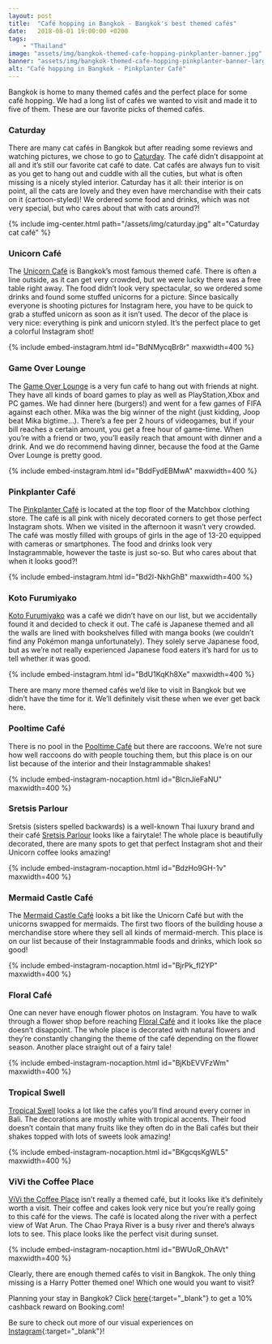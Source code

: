 ```yaml
---
layout: post
title:  "Café hopping in Bangkok - Bangkok's best themed cafés"
date:   2018-08-01 19:00:00 +0200
tags:
    - "Thailand"
image: "assets/img/bangkok-themed-cafe-hopping-pinkplanter-banner.jpg"
banner: "assets/img/bangkok-themed-cafe-hopping-pinkplanter-banner-large.jpg"
alt: "Café hopping in Bangkok - Pinkplanter Café"
---
```


Bangkok is home to many themed cafés and the perfect place for some café hopping. We had a long list of cafés we wanted to visit and made it to five of them. These are our favorite picks of themed cafés.

### Caturday

There are many cat cafés in Bangkok but after reading some reviews and watching pictures, we chose to go to [Caturday][caturday]. The café didn’t disappoint at all and it’s still our favorite cat café to date. Cat cafés are always fun to visit as you get to hang out and cuddle with all the cuties, but what is often missing is a nicely styled interior. Caturday has it all: their interior is on point, all the cats are lovely and they even have merchandise with their cats on it (cartoon-styled)! We ordered some food and drinks, which was not very special, but who cares about that with cats around?!

{% include img-center.html path="/assets/img/caturday.jpg" alt="Caturday cat café" %}

### Unicorn Café

The [Unicorn Café][unicorn cafe] is Bangkok’s most famous themed café. There is often a line outside, as it can get very crowded, but we were lucky there was a free table right away. The food didn’t look very spectacular, so we ordered some drinks and found some stuffed unicorns for a picture. Since basically everyone is shooting pictures for Instagram here, you have to be quick to grab a stuffed unicorn as soon as it isn’t used. The decor of the place is very nice: everything is pink and unicorn styled. It’s the perfect place to get a colorful Instagram shot! 

{% include embed-instagram.html id="BdNMycqBr8r" maxwidth=400 %}

### Game Over Lounge

The [Game Over Lounge][game over lounge] is a very fun café to hang out with friends at night. They have all kinds of board games to play as well as PlayStation,Xbox and PC games. We had dinner here (burgers!) and went for a few games of FIFA against each other. Mika was the big winner of the night (just kidding, Joop beat Mika bigtime…). There’s a fee per 2 hours of videogames, but if your bill reaches a certain amount, you get a free hour of game-time. When you’re with a friend or two, you’ll easily reach that amount with dinner and a drink. And we do recommend having dinner, because the food at the Game Over Lounge is pretty good. 

{% include embed-instagram.html id="BddFydEBMwA" maxwidth=400 %}

### Pinkplanter Café

The [Pinkplanter Café][pinkplanter cafe] is located at the top floor of the Matchbox clothing store. The café is all pink with nicely decorated corners to get those perfect Instagram shots. When we visited in the afternoon it wasn’t very crowded. The café was mostly filled with groups of girls in the age of 13-20 equipped with cameras or smartphones. The food and drinks look very Instagrammable, however the taste is just so-so. But who cares about that when it looks good?! 

{% include embed-instagram.html id="Bd2l-NkhGhB" maxwidth=400 %}

### Koto Furumiyako

[Koto Furumiyako][koto furumiyako] was a café we didn’t have on our list, but we accidentally found it and decided to check it out. The café is Japanese themed and all the walls are lined with bookshelves filled with manga books (we couldn’t find any Pokémon manga unfortunately). They solely serve Japanese food, but as we’re not really experienced Japanese food eaters it’s hard for us to tell whether it was good. 

{% include embed-instagram.html id="BdU1KqKh8Xe" maxwidth=400 %}

There are many more themed cafés we’d like to visit in Bangkok but we didn’t have the time for it. We’ll definitely visit these when we ever get back here. 

### Pooltime Café

There is no pool in the [Pooltime Café][pooltime cafe] but there are raccoons. We’re not sure how well raccoons do with people touching them, but this place is on our list because of the interior and their Instagrammable shakes!

{% include embed-instagram-nocaption.html id="BlcnJieFaNU" maxwidth=400 %}

### Sretsis Parlour

Sretsis (sisters spelled backwards) is a well-known Thai luxury brand and their café [Sretsis Parlour][sretsis parlour] looks like a fairytale! The whole place is beautifully decorated, there are many spots to get that perfect Instagram shot and their Unicorn coffee looks amazing!

{% include embed-instagram-nocaption.html id="BdzHo9GH-1v" maxwidth=400 %}

### Mermaid Castle Café

The [Mermaid Castle Café][mermaid castle cafe] looks a bit like the Unicorn Café but with the unicorns swapped for mermaids. The first two floors of the building house a merchandise store where they sell all kinds of mermaid-merch. This place is on our list because of their Instagrammable foods and drinks, which look so good!

{% include embed-instagram-nocaption.html id="BjrPk_fl2YP" maxwidth=400 %}

### Floral Café

One can never have enough flower photos on Instagram. You have to walk through a flower shop before reaching [Floral Café][floral cafe] and it looks like the place doesn’t disappoint. The whole place is decorated with natural flowers and they’re constantly changing the theme of the café depending on the flower season. Another place straight out of a fairy tale!

{% include embed-instagram-nocaption.html id="BjKbEVVFzWm" maxwidth=400 %}

### Tropical Swell

[Tropical Swell][tropical swell] looks a lot like the cafés you’ll find around every corner in Bali. The decorations are mostly white with tropical accents. Their food doesn’t contain that many fruits like they often do in the Bali cafés but their shakes topped with lots of sweets look amazing!

{% include embed-instagram-nocaption.html id="BKgcqsKgWL5" maxwidth=400 %}

### ViVi the Coffee Place

[ViVi the Coffee Place][vivi the coffee place] isn’t really a themed café, but it looks like it’s definitely worth a visit. Their coffee and cakes look very nice but you’re really going to this café for the views. The café is located along the river with a perfect view of Wat Arun. The Chao Praya River is a busy river and there’s always lots to see. This place looks like the perfect visit during sunset. 

{% include embed-instagram-nocaption.html id="BWUoR_OhAVt" maxwidth=400 %}

Clearly, there are enough themed cafés to visit in Bangkok. The only thing missing is a Harry Potter themed one! Which one would you want to visit?

Planning your stay in Bangkok? Click [here][booking.com]{:target="_blank"} to get a 10% cashback reward on Booking.com! 

Be sure to check out more of our visual experiences on [Instagram][instagram]{:target="_blank"}!

[instagram]: https://instagram.com/kipamojo
[booking.com]: https://www.booking.com/s/11_6/joop9916
[caturday]: https://www.google.nl/maps/place/Caturday+Cat+Cafe/@13.7513885,100.5298949,17z/data=!3m1!4b1!4m5!3m4!1s0x30e29ecc86a5f0f7:0x434ff2fb95d0ed26!8m2!3d13.7513833!4d100.532089 
[unicorn cafe]: https://www.google.nl/maps/place/Unicorn+Cafe/@13.7234055,100.5290184,17z/data=!3m1!4b1!4m5!3m4!1s0x30e29f2d63e7008d:0x375fff670f3a4c7a!8m2!3d13.7234003!4d100.5312125 
[game over lounge]: https://www.google.nl/maps/place/Game+Over+Lounge/@13.7420697,100.5833614,17z/data=!3m1!4b1!4m5!3m4!1s0x30e29e50235b2133:0x179650e48e2b0f49!8m2!3d13.7420645!4d100.5855555 
[pinkplanter cafe]: https://www.google.nl/maps/place/Pink+Planter+Cafe+(3rd+Floor+Matchbox)/@13.744254,100.5302513,17z/data=!3m1!4b1!4m5!3m4!1s0x30e29ed25f56d4ff:0x7c34a836818253f2!8m2!3d13.7442488!4d100.5324454 
[koto furumiyako]: https://www.google.nl/maps/place/%E0%B9%82%E0%B8%84%E0%B9%82%E0%B8%95%E0%B8%B0%E0%B8%9F%E0%B8%B8%E0%B9%82%E0%B8%A3%E0%B8%A1%E0%B8%B4%E0%B8%A2%E0%B8%B2%E0%B9%82%E0%B8%81%E0%B8%B0+Koto/@13.7133358,100.5825101,20z/data=!4m16!1m8!3m7!1s0x30e29fae0434b261:0xac2c800a8f6e4431!2sTHA+City+Loft+Hotel!5m1!1s2018-08-12!8m2!3d13.726305!4d100.585633!3m6!1s0x30e29fa319c1db77:0xe6bb946cc930ffe3!5m1!1s2018-08-12!8m2!3d13.7130834!4d100.5835106 
[pooltime cafe]: https://www.google.nl/maps/place/Pooltime+cafe/@13.7374234,100.5869714,17z/data=!3m1!4b1!4m5!3m4!1s0x30e29e4c25d6020b:0x384c058114fa52da!8m2!3d13.7374234!4d100.5891655 
[sretsis parlour]: https://www.google.nl/maps/place/Sretsis+Parlour/@13.7439676,100.5441332,17z/data=!3m1!4b1!4m5!3m4!1s0x30e29edb607f1bff:0xc0e0d66ab9ad1042!8m2!3d13.7439676!4d100.5463273 
[mermaid castle cafe]: https://www.google.nl/maps/place/Mermaid+Castle+Cafe/@13.7456446,100.5299857,17z/data=!3m1!4b1!4m5!3m4!1s0x30e29ed286cb8327:0xa79a76cc0e9880cc!8m2!3d13.7456446!4d100.5321798
[floral cafe]: https://www.google.nl/maps/place/Floral+Cafe/@13.7423136,100.4945048,17z/data=!3m1!4b1!4m5!3m4!1s0x30e2991b5df44b19:0x739e32fe1b82d12b!8m2!3d13.7423136!4d100.4966989 
[tropical swell]: https://www.google.nl/maps/place/Tropical+Swell/@13.7982907,100.7099841,17z/data=!3m1!4b1!4m5!3m4!1s0x311d6475a9e964b5:0x8530e55cedf57d1c!8m2!3d13.7982907!4d100.7121782 
[vivi the coffee place]: https://www.google.nl/maps/place/ViVi+The+Coffee+Place/@13.743697,100.4899212,17z/data=!3m1!4b1!4m5!3m4!1s0x30e2990443bc31ad:0xfac32c65615d2fef!8m2!3d13.743697!4d100.4921153 
